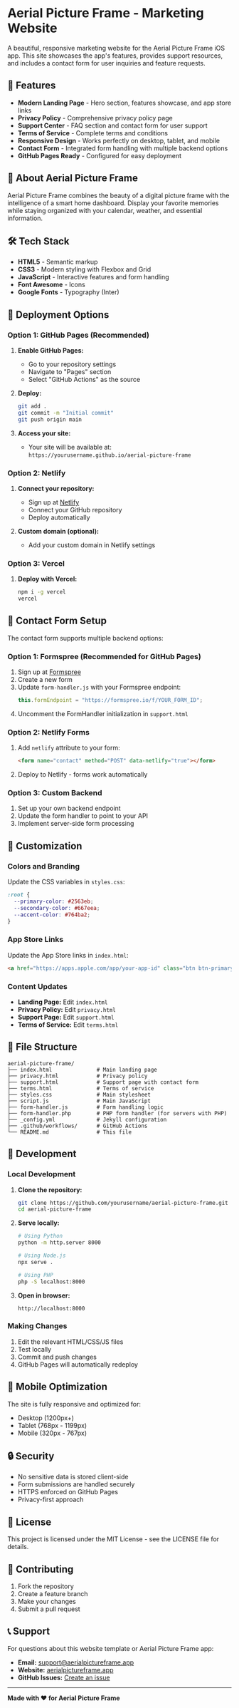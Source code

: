 # Aerial Picture Frame - Marketing Website

A beautiful, responsive marketing website for the Aerial Picture Frame iOS app. This site showcases the app's features, provides support resources, and includes a contact form for user inquiries and feature requests.

## 🚀 Features

- **Modern Landing Page** - Hero section, features showcase, and app store links
- **Privacy Policy** - Comprehensive privacy policy page
- **Support Center** - FAQ section and contact form for user support
- **Terms of Service** - Complete terms and conditions
- **Responsive Design** - Works perfectly on desktop, tablet, and mobile
- **Contact Form** - Integrated form handling with multiple backend options
- **GitHub Pages Ready** - Configured for easy deployment

## 📱 About Aerial Picture Frame

Aerial Picture Frame combines the beauty of a digital picture frame with the intelligence of a smart home dashboard. Display your favorite memories while staying organized with your calendar, weather, and essential information.

## 🛠️ Tech Stack

- **HTML5** - Semantic markup
- **CSS3** - Modern styling with Flexbox and Grid
- **JavaScript** - Interactive features and form handling
- **Font Awesome** - Icons
- **Google Fonts** - Typography (Inter)

## 🚀 Deployment Options

### Option 1: GitHub Pages (Recommended)

1. **Enable GitHub Pages:**

   - Go to your repository settings
   - Navigate to "Pages" section
   - Select "GitHub Actions" as the source

2. **Deploy:**

   ```bash
   git add .
   git commit -m "Initial commit"
   git push origin main
   ```

3. **Access your site:**
   - Your site will be available at: `https://yourusername.github.io/aerial-picture-frame`

### Option 2: Netlify

1. **Connect your repository:**

   - Sign up at [Netlify](https://netlify.com)
   - Connect your GitHub repository
   - Deploy automatically

2. **Custom domain (optional):**
   - Add your custom domain in Netlify settings

### Option 3: Vercel

1. **Deploy with Vercel:**
   ```bash
   npm i -g vercel
   vercel
   ```

## 📧 Contact Form Setup

The contact form supports multiple backend options:

### Option 1: Formspree (Recommended for GitHub Pages)

1. Sign up at [Formspree](https://formspree.io)
2. Create a new form
3. Update `form-handler.js` with your Formspree endpoint:
   ```javascript
   this.formEndpoint = "https://formspree.io/f/YOUR_FORM_ID";
   ```
4. Uncomment the FormHandler initialization in `support.html`

### Option 2: Netlify Forms

1. Add `netlify` attribute to your form:
   ```html
   <form name="contact" method="POST" data-netlify="true"></form>
   ```
2. Deploy to Netlify - forms work automatically

### Option 3: Custom Backend

1. Set up your own backend endpoint
2. Update the form handler to point to your API
3. Implement server-side form processing

## 🎨 Customization

### Colors and Branding

Update the CSS variables in `styles.css`:

```css
:root {
  --primary-color: #2563eb;
  --secondary-color: #667eea;
  --accent-color: #764ba2;
}
```

### App Store Links

Update the App Store links in `index.html`:

```html
<a href="https://apps.apple.com/app/your-app-id" class="btn btn-primary"></a>
```

### Content Updates

- **Landing Page:** Edit `index.html`
- **Privacy Policy:** Edit `privacy.html`
- **Support Page:** Edit `support.html`
- **Terms of Service:** Edit `terms.html`

## 📁 File Structure

```
aerial-picture-frame/
├── index.html              # Main landing page
├── privacy.html            # Privacy policy
├── support.html            # Support page with contact form
├── terms.html              # Terms of service
├── styles.css              # Main stylesheet
├── script.js               # Main JavaScript
├── form-handler.js         # Form handling logic
├── form-handler.php        # PHP form handler (for servers with PHP)
├── _config.yml             # Jekyll configuration
├── .github/workflows/      # GitHub Actions
└── README.md               # This file
```

## 🔧 Development

### Local Development

1. **Clone the repository:**

   ```bash
   git clone https://github.com/yourusername/aerial-picture-frame.git
   cd aerial-picture-frame
   ```

2. **Serve locally:**

   ```bash
   # Using Python
   python -m http.server 8000

   # Using Node.js
   npx serve .

   # Using PHP
   php -S localhost:8000
   ```

3. **Open in browser:**
   ```
   http://localhost:8000
   ```

### Making Changes

1. Edit the relevant HTML/CSS/JS files
2. Test locally
3. Commit and push changes
4. GitHub Pages will automatically redeploy

## 📱 Mobile Optimization

The site is fully responsive and optimized for:

- Desktop (1200px+)
- Tablet (768px - 1199px)
- Mobile (320px - 767px)

## 🔒 Security

- No sensitive data is stored client-side
- Form submissions are handled securely
- HTTPS enforced on GitHub Pages
- Privacy-first approach

## 📄 License

This project is licensed under the MIT License - see the LICENSE file for details.

## 🤝 Contributing

1. Fork the repository
2. Create a feature branch
3. Make your changes
4. Submit a pull request

## 📞 Support

For questions about this website template or Aerial Picture Frame app:

- **Email:** support@aerialpictureframe.app
- **Website:** [aerialpictureframe.app](https://aerialpictureframe.app)
- **GitHub Issues:** [Create an issue](https://github.com/yourusername/aerial-picture-frame/issues)

---

**Made with ❤️ for Aerial Picture Frame**
